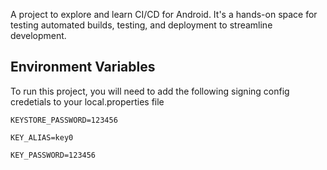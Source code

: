A project to explore and learn CI/CD for Android. It's a hands-on space for testing automated builds, testing, and deployment to streamline development.



## Environment Variables

To run this project, you will need to add the following signing config credetials to your local.properties file

`KEYSTORE_PASSWORD=123456`

`KEY_ALIAS=key0`

`KEY_PASSWORD=123456`